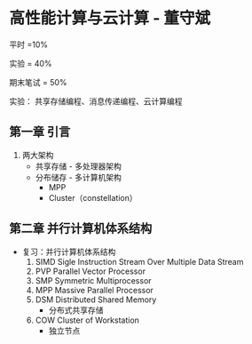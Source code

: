 # 高性能计算与云计算 - 董守斌 

平时 =10%

实验 = 40%

期末笔试 = 50%

实验：
共享存储编程、消息传递编程、云计算编程
## 第一章 引言
1. 两大架构
    * 共享存储 - 多处理器架构
    * 分布储存 - 多计算机架构
        - MPP
        - Cluster（constellation）
    
## 第二章 并行计算机体系结构
* 复习：并行计算机体系结构
    1. SIMD Sigle Instruction Stream Over Multiple Data Stream
    2. PVP Parallel Vector Processor
    3. SMP Symmetric Multiprocessor
    4. MPP Massive Parallel Processor
    5. DSM Distributed Shared Memory
        - 分布式共享存储
    6. COW Cluster of Workstation
        - 独立节点
